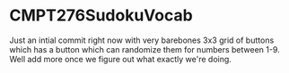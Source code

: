 # CMPT276SudokuVocab
Just an intial commit right now with very barebones 3x3 grid of buttons which has a button which can randomize them for numbers between 1-9. 
Well add more once we figure out what exactly we're doing.
